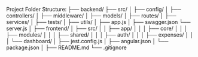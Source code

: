 Project Folder Structure:
├── backend/
 ├── src/
    │   ├── config/
    │   ├── controllers/
    │   ├── middleware/
    │   ├── models/
    │   ├── routes/
    │   ├── services/
    │   ├── tests/
    │   ├── utils/
    │   ├── app.js
    │   ├── swagger.json
    └── server.js
│
├── frontend/
│   ├── src/
│   │   ├── app/
│   │   │   ├── core/
│   │   │   ├── modules/
│   │   │   ├── shared/
│   │   │   ├── auth/
│   │   │   ├── expenses/
│   │   │   └── dashboard/
│   ├── jest.config.js
│   ├── angular.json
│   └── package.json
│
├── README.md
└── .gitignore
